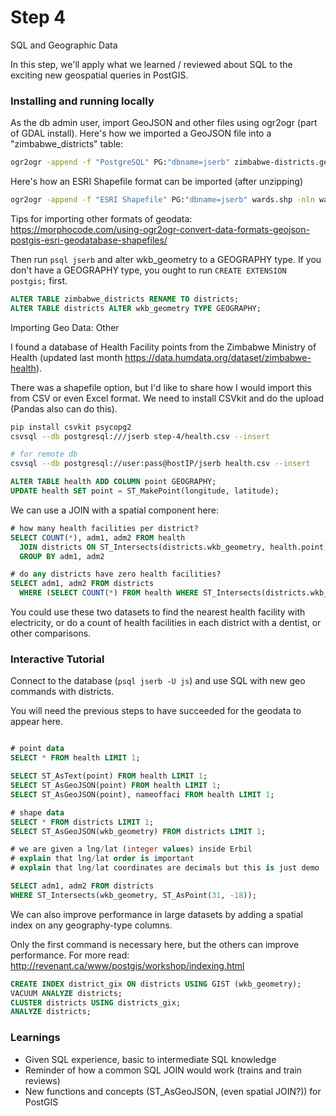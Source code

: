 # Step 4

SQL and Geographic Data

In this step, we'll apply what we learned / reviewed about SQL to the exciting new
geospatial queries in PostGIS.

### Installing and running locally

As the db admin user, import GeoJSON and other files using ogr2ogr (part of GDAL install). Here's how we imported a GeoJSON file into a "zimbabwe_districts" table:

```bash
ogr2ogr -append -f "PostgreSQL" PG:"dbname=jserb" zimbabwe-districts.geojson
```

Here's how an ESRI Shapefile format can be imported (after unzipping)

```bash
ogr2ogr -append -f "ESRI Shapefile" PG:"dbname=jserb" wards.shp -nln wards
```

Tips for importing other formats of geodata:
https://morphocode.com/using-ogr2ogr-convert-data-formats-geojson-postgis-esri-geodatabase-shapefiles/

Then run ```psql jserb``` and alter wkb_geometry to a GEOGRAPHY type. If you
don't have a GEOGRAPHY type, you ought to run ```CREATE EXTENSION postgis;``` first.

```sql
ALTER TABLE zimbabwe_districts RENAME TO districts;
ALTER TABLE districts ALTER wkb_geometry TYPE GEOGRAPHY;
```

Importing Geo Data: Other

I found a database of Health Facility points from the Zimbabwe Ministry of Health
(updated last month https://data.humdata.org/dataset/zimbabwe-health).

There was a shapefile option, but I'd like to share how I would import this from CSV or even Excel format. We need to install CSVkit and do the upload (Pandas also can do this).

```bash
pip install csvkit psycopg2
csvsql --db postgresql:///jserb step-4/health.csv --insert

# for remote db
csvsql --db postgresql://user:pass@hostIP/jserb health.csv --insert
```

```sql
ALTER TABLE health ADD COLUMN point GEOGRAPHY;
UPDATE health SET point = ST_MakePoint(longitude, latitude);
```

We can use a JOIN with a spatial component here:

```sql
# how many health facilities per district?
SELECT COUNT(*), adm1, adm2 FROM health
  JOIN districts ON ST_Intersects(districts.wkb_geometry, health.point)
  GROUP BY adm1, adm2

# do any districts have zero health facilities?
SELECT adm1, adm2 FROM districts
  WHERE (SELECT COUNT(*) FROM health WHERE ST_Intersects(districts.wkb_geometry, health.point)) = 0;
```

You could use these two datasets to find the nearest health facility with electricity,
or do a count of health facilities in each district with a dentist,
or other comparisons.

### Interactive Tutorial

Connect to the database (```psql jserb -U js```) and use SQL with new geo commands
with districts.

You will need the previous steps to have succeeded for the geodata to appear here.

```sql

# point data
SELECT * FROM health LIMIT 1;

SELECT ST_AsText(point) FROM health LIMIT 1;
SELECT ST_AsGeoJSON(point) FROM health LIMIT 1;
SELECT ST_AsGeoJSON(point), nameoffaci FROM health LIMIT 1;

# shape data
SELECT * FROM districts LIMIT 1;
SELECT ST_AsGeoJSON(wkb_geometry) FROM districts LIMIT 1;

# we are given a lng/lat (integer values) inside Erbil
# explain that lng/lat order is important
# explain that lng/lat coordinates are decimals but this is just demo

SELECT adm1, adm2 FROM districts
WHERE ST_Intersects(wkb_geometry, ST_AsPoint(31, -18));
```

We can also improve performance in large datasets by adding a spatial index on
any geography-type columns.

Only the first command is necessary here, but the others can improve performance.
For more read: http://revenant.ca/www/postgis/workshop/indexing.html

```sql
CREATE INDEX district_gix ON districts USING GIST (wkb_geometry);
VACUUM ANALYZE districts;
CLUSTER districts USING districts_gix;
ANALYZE districts;
```

### Learnings

- Given SQL experience, basic to intermediate SQL knowledge
- Reminder of how a common SQL JOIN would work (trains and train reviews)
- New functions and concepts (ST_AsGeoJSON, (even spatial JOIN?)) for PostGIS
